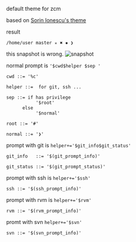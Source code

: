 default theme for zcm

based on [Sorin Ionescu's theme](https://github.com/sorin-ionescu/oh-my-zsh/blob/master/themes/sorin.zsh-theme)

result

	/home/user master ✭ ✖ ✹ ❯

this snapshot is wrong. 
![snapshot](https://raw.github.com/zcm/theme-default/master/snapshot.png)


normal prompt is `'$cwd$helper $sep '`

	cwd ::= '%c'

	helper ::=  for git, ssh ...

	sep ::= if has privilege
	           '$root'
          else
	           '$normal'

	root ::= '#'

	normal ::= '❯'


prompt with git is `helper+='$git_info$git_status'`

	git_info   ::= '$(git_prompt_info)'

	git_status ::= '$(git_prompt_status)'


prompt with ssh is `helper+='$ssh'`

	ssh ::= '$(ssh_prompt_info)'


prompt with rvm is `helper+='$rvm'`

	rvm ::= '$(rvm_prompt_info)'
	

promt with svn `helper+='$svn'`

	svn ::= '$(svn_prompt_info)'
